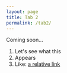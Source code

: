 ```yaml
---
layout: page
title: Tab 2
permalink: /tab2/
---
```


Coming soon...

1. Let's see what this  
2. Appears 
3. Like: [a relative link](another-page.md)